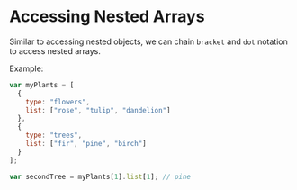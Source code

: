 # Accessing Nested Arrays

Similar to accessing nested objects, we can chain `bracket` and `dot` notation to access nested arrays.

Example:

```js
var myPlants = [
  {
    type: "flowers",
    list: ["rose", "tulip", "dandelion"]
  },
  {
    type: "trees",
    list: ["fir", "pine", "birch"]
  }
];

var secondTree = myPlants[1].list[1]; // pine
```
